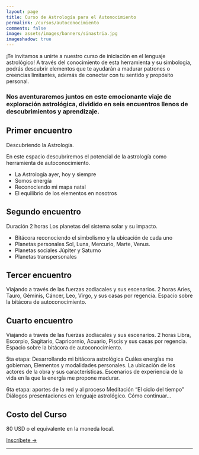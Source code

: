 ```yaml
---
layout: page
title: Curso de Astrología para el Autonocimiento 
permalink: /cursos/autoconocimiento
comments: false
image: assets/images/banners/sinastria.jpg
imageshadow: true
---
```


¡Te invitamos a unirte a nuestro curso de iniciación en el lenguaje astrológico! A través del conocimiento de esta herramienta y su simbología, podrás descubrir elementos que te ayudarán a madurar patrones o creencias limitantes, además de conectar con tu sentido y propósito personal.

### Nos aventuraremos juntos en este emocionante viaje de exploración astrológica, dividido en seis encuentros llenos de descubrimientos y aprendizaje.



## Primer encuentro 

Descubriendo la Astrología.


En este espacio descubriremos el potencial de la astrología como herramienta de autoconocimiento. 

* La Astrología ayer, hoy y siempre
* Somos energía
* Reconociendo mi mapa natal 
* El equilibrio de los elementos en nosotros

## Segundo encuentro 

Duración 2 horas
Los planetas del sistema solar y su impacto.

* Bitácora reconociendo el simbolismo y la ubicación de cada uno
* Planetas personales Sol, Luna, Mercurio, Marte, Venus.
* Planetas sociales Júpiter y Saturno
* Planetas transpersonales
  
## Tercer encuentro 

Viajando a través de las fuerzas zodiacales y sus escenarios. 2 horas
Aries, Tauro, Géminis, Cáncer, Leo, Virgo, y sus casas por regencia.
Espacio sobre la bitácora de autoconocimiento. 

## Cuarto encuentro  

Viajando a través de las fuerzas zodiacales y sus escenarios. 2 horas
Libra, Escorpio, Sagitario, Capricornio, Acuario, Piscis y sus casas por regencia.
Espacio sobre la bitácora de autoconocimiento. 

5ta etapa: Desarrollando mi bitácora astrológica
Cuáles energías me gobiernan, Elementos y modalidades personales.
La ubicación de los actores de la obra y sus características. 
Escenarios de experiencia de la vida en la que la energía me propone madurar. 

6ta etapa: aportes de la red y al proceso
Meditación “El ciclo del tiempo”
Diálogos presentaciones en lenguaje astrológico. 
Cómo continuar…

## Costo del Curso

80 USD o el equivalente en la moneda local.

<a target="_blank" href="https://cal.com/lina-astrologia-social/sesion-de-profundizacion" class="btn btn-astro">Inscríbete &rarr;</a>

<hr>
